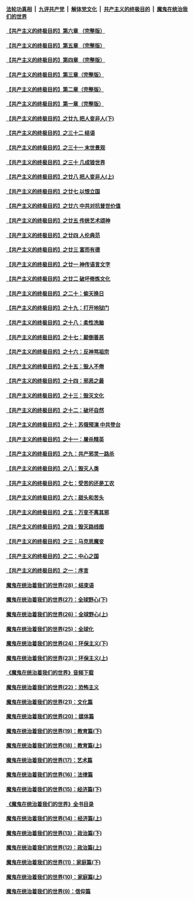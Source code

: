 

####  [法轮功真相](../../../../basic/blob/master/README.md?t=04092230) &nbsp;|&nbsp; [九评共产党](../../../../9ping.md/blob/master/README.md?t=04092230) &nbsp;|&nbsp; [解体党文化](../../../../jtdwh.md/blob/master/README.md?t=04092230)  &nbsp;|&nbsp; [共产主义的终极目的](../../../../gczydzjmd.md/blob/master/README.md?t=04092230) &nbsp;|&nbsp; [魔鬼在统治我们的世界](../../../../mgztzwmdsj.md/blob/master/README.md?t=04092230) 

#### [【共产主义的终极目的】第六章 （完整版）](../pages/nsc422/n11428913.md?t=04092230) 

#### [【共产主义的终极目的】第五章 （完整版）](../pages/nsc422/n11428912.md?t=04092230) 

#### [【共产主义的终极目的】第四章 （完整版）](../pages/nsc422/n11428907.md?t=04092230) 

#### [【共产主义的终极目的】第三章（完整版）](../pages/nsc422/n11428848.md?t=04092230) 

#### [【共产主义的终极目的】第二章（完整版）](../pages/nsc422/n11428831.md?t=04092230) 

#### [【共产主义的终极目的】第一章（完整版）](../pages/nsc422/n11417651.md?t=04092230) 

#### [【共产主义的终极目的】之廿九 把人变非人(下)](../pages/nsc422/n11344140.md?t=04092230) 

#### [【共产主义的终极目的】之三十二 结语](../pages/nsc422/n11360535.md?t=04092230) 

#### [【共产主义的终极目的】之三十一 末世景观](../pages/nsc422/n11351129.md?t=04092230) 

#### [【共产主义的终极目的】之三十 几成狼世界](../pages/nsc422/n11348280.md?t=04092230) 

#### [【共产主义的终极目的】之廿八 把人变非人(上)](../pages/nsc422/n11340492.md?t=04092230) 

#### [【共产主义的终极目的】之廿七 以恨立国](../pages/nsc422/n11336944.md?t=04092230) 

#### [【共产主义的终极目的】之廿六 中共对抗普世价值](../pages/nsc422/n11324785.md?t=04092230) 

#### [【共产主义的终极目的】之廿五 传统艺术颂神](../pages/nsc422/n11296396.md?t=04092230) 

#### [【共产主义的终极目的】之廿四 人伦典范](../pages/nsc422/n11296397.md?t=04092230) 

#### [【共产主义的终极目的】之廿三 富而有德](../pages/nsc422/n11283598.md?t=04092230) 

#### [【共产主义的终极目的】之廿一 神传语言文字](../pages/nsc422/n11263265.md?t=04092230) 

#### [【共产主义的终极目的】之廿二 破坏修炼文化](../pages/nsc422/n11245728.md?t=04092230) 

#### [【共产主义的终极目的】之二十：偷天换日](../pages/nsc422/n11238846.md?t=04092230) 

#### [【共产主义的终极目的】之十九：打开地狱门](../pages/nsc422/n11206376.md?t=04092230) 

#### [【共产主义的终极目的】之十八：柔性洗脑](../pages/nsc422/n11199994.md?t=04092230) 

#### [【共产主义的终极目的】之十七：颠倒善恶](../pages/nsc422/n11179782.md?t=04092230) 

#### [【共产主义的终极目的】之十六：反神骂祖宗](../pages/nsc422/n11166798.md?t=04092230) 

#### [【共产主义的终极目的】之十五：毁人不倦](../pages/nsc422/n11166792.md?t=04092230) 

#### [【共产主义的终极目的】之十四：邪恶之最](../pages/nsc422/n11150249.md?t=04092230) 

#### [【共产主义的终极目的】之十三：毁灭文化](../pages/nsc422/n11135227.md?t=04092230) 

#### [【共产主义的终极目的】之十二：破坏自然](../pages/nsc422/n11135214.md?t=04092230) 

#### [【共产主义的终极目的】之十：苏俄预演 中共登台](../pages/nsc422/n11118424.md?t=04092230) 

#### [【共产主义的终极目的】之十一：屠杀精英](../pages/nsc422/n11118442.md?t=04092230) 

#### [【共产主义的终极目的】之九：共产邪灵一路杀](../pages/nsc422/n11114139.md?t=04092230) 

#### [【共产主义的终极目的】之八：毁灭人类](../pages/nsc422/n11108503.md?t=04092230) 

#### [【共产主义的终极目的】之七：受苦的还是工农](../pages/nsc422/n11101809.md?t=04092230) 

#### [【共产主义的终极目的】之六：甜头和苦头](../pages/nsc422/n11096971.md?t=04092230) 

#### [【共产主义的终极目的】之五：万变不离其邪](../pages/nsc422/n11091285.md?t=04092230) 

#### [【共产主义的终极目的】之四：毁灭路线图](../pages/nsc422/n11086284.md?t=04092230) 

#### [【共产主义的终极目的】之三：马克思魔变](../pages/nsc422/n11061941.md?t=04092230) 

#### [【共产主义的终极目的】之二：中心之国](../pages/nsc422/n11047728.md?t=04092230) 

#### [【共产主义的终极目的】之一：序言](../pages/nsc422/n11086077.md?t=04092230) 

#### [魔鬼在统治着我们的世界(28)：结束语](../pages/nsc422/n10936246.md?t=04092230) 

#### [魔鬼在统治着我们的世界(27)：全球野心(下)](../pages/nsc422/n10928319.md?t=04092230) 

#### [魔鬼在统治着我们的世界(26)：全球野心(上)](../pages/nsc422/n10900318.md?t=04092230) 

#### [魔鬼在统治着我们的世界(25)：全球化](../pages/nsc422/n10788205.md?t=04092230) 

#### [魔鬼在统治着我们的世界(24)：环保主义(下)](../pages/nsc422/n10695307.md?t=04092230) 

#### [魔鬼在统治着我们的世界(23)：环保主义(上)](../pages/nsc422/n10688613.md?t=04092230) 

#### [《魔鬼在统治着我们的世界》音频下载](../pages/nsc422/n10635553.md?t=04092230) 

#### [魔鬼在统治着我们的世界(22)：恐怖主义](../pages/nsc422/n10614727.md?t=04092230) 

#### [魔鬼在统治着我们的世界(21)：文化篇](../pages/nsc422/n10597706.md?t=04092230) 

#### [魔鬼在统治着我们的世界(20)：媒体篇](../pages/nsc422/n10586579.md?t=04092230) 

#### [魔鬼在统治着我们的世界(19)：教育篇(下)](../pages/nsc422/n10564808.md?t=04092230) 

#### [魔鬼在统治着我们的世界(18)：教育篇(上)](../pages/nsc422/n10526970.md?t=04092230) 

#### [魔鬼在统治着我们的世界(17)：艺术篇](../pages/nsc422/n10499093.md?t=04092230) 

#### [魔鬼在统治着我们的世界(16)：法律篇](../pages/nsc422/n10485969.md?t=04092230) 

#### [魔鬼在统治着我们的世界(15)：经济篇(下)](../pages/nsc422/n10469975.md?t=04092230) 

#### [《魔鬼在统治着我们的世界》全书目录](../pages/nsc422/n10464261.md?t=04092230) 

#### [魔鬼在统治着我们的世界(14)：经济篇(上)](../pages/nsc422/n10457370.md?t=04092230) 

#### [魔鬼在统治着我们的世界(13)：政治篇(下)](../pages/nsc422/n10448270.md?t=04092230) 

#### [魔鬼在统治着我们的世界(12)：政治篇(上)](../pages/nsc422/n10444576.md?t=04092230) 

#### [魔鬼在统治着我们的世界(11)：家庭篇(下)](../pages/nsc422/n10440961.md?t=04092230) 

#### [魔鬼在统治着我们的世界(10)：家庭篇(上)](../pages/nsc422/n10435448.md?t=04092230) 

#### [魔鬼在统治着我们的世界(9)：信仰篇](../pages/nsc422/n10432159.md?t=04092230) 

